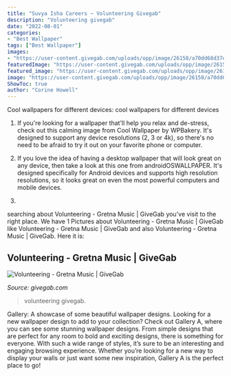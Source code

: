 ```yaml
---
title: "Suvya Isha Careers ~ Volunteering Givegab"
description: "Volunteering givegab"
date: "2022-08-01"
categories:
- "Best Wallpaper"
tags: ["Best Wallpaper"]
images:
- "https://user-content.givegab.com/uploads/opp/image/26158/a70dd68d37e73d22e95664a331ef85772f76d2ed.png"
featuredImage: "https://user-content.givegab.com/uploads/opp/image/26158/a70dd68d37e73d22e95664a331ef85772f76d2ed.png"
featured_image: "https://user-content.givegab.com/uploads/opp/image/26158/a70dd68d37e73d22e95664a331ef85772f76d2ed.png"
image: "https://user-content.givegab.com/uploads/opp/image/26158/a70dd68d37e73d22e95664a331ef85772f76d2ed.png"
ShowToc: true
author: "Corine Howell"
---
```



Cool wallpapers for different devices:
cool wallpapers for different devices 

1. If you're looking for a wallpaper that'll help you relax and de-stress, check out this calming image from Cool Wallpaper by WPBakery. It's designed to support any device resolutions (2, 3 or 4k), so there's no need to be afraid to try it out on your favorite phone or computer.

2. If you love the idea of having a desktop wallpaper that will look great on any device, then take a look at this one from androidOSWALLPAPER. It's designed specifically for Android devices and supports high resolution resolutions, so it looks great on even the most powerful computers and mobile devices.

3.

	

		
searching about Volunteering - Gretna Music | GiveGab you've visit to the right place. We have 1 Pictures about Volunteering - Gretna Music | GiveGab like Volunteering - Gretna Music | GiveGab and also Volunteering - Gretna Music | GiveGab. Here it is:
		
    
## Volunteering - Gretna Music | GiveGab

<img loading=lazy src="https://user-content.givegab.com/uploads/opp/image/26158/a70dd68d37e73d22e95664a331ef85772f76d2ed.png" onerror="this.onerror=null;this.src='https://tse2.mm.bing.net/th?id=OIP.4iWYchQowmpkBUkH8lfv7AHaHa&amp;pid=15.1';" alt="Volunteering - Gretna Music | GiveGab">

_Source: givegab.com_

>volunteering givegab. 

	

Gallery: A showcase of some beautiful wallpaper designs.
Looking for a new wallpaper design to add to your collection? Check out Gallery A, where you can see some stunning wallpaper designs. From simple designs that are perfect for any room to bold and exciting designs, there is something for everyone. With such a wide range of styles, it’s sure to be an interesting and engaging browsing experience. Whether you’re looking for a new way to display your walls or just want some new inspiration, Gallery A is the perfect place to go!





	
	
